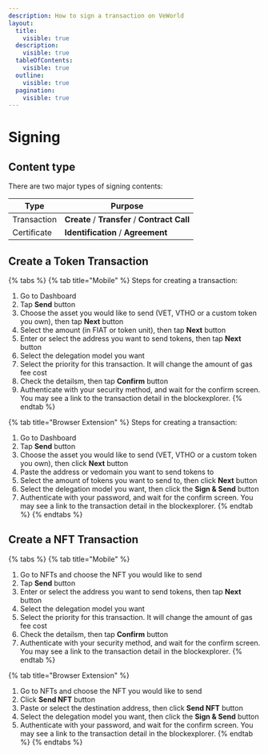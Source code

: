 ```yaml
---
description: How to sign a transaction on VeWorld
layout:
  title:
    visible: true
  description:
    visible: true
  tableOfContents:
    visible: true
  outline:
    visible: true
  pagination:
    visible: true
---
```


# Signing

## Content type <a href="#content-type" id="content-type"></a>

There are two major types of signing contents:

| Type        | Purpose                                       |
|-------------|-----------------------------------------------|
| Transaction | **Create** / **Transfer** / **Contract Call** |
| Certificate | **Identification** / **Agreement**            |

## Create a Token Transaction

{% tabs %}
{% tab title="Mobile" %}
Steps for creating a transaction:

1. Go to Dashboard
2. Tap **Send** button
3. Choose the asset you would like to send (VET, VTHO or a custom token you own), then tap **Next** button
4. Select the amount (in FIAT or token unit), then tap **Next** button
5. Enter or select the address you want to send tokens, then tap **Next** button
6. Select the delegation model you want
7. Select the priority for this transaction. It will change the amount of gas fee cost
8. Check the detailsm, then tap **Confirm** button
9. Authenticate with your security method, and wait for the confirm screen. You may see a link to the transaction detail in the blockexplorer.
{% endtab %}

{% tab title="Browser Extension" %}
Steps for creating a transaction:

1. Go to Dashboard
2. Tap **Send** button
3. Choose the asset you would like to send (VET, VTHO or a custom token you own), then click **Next** button
4. Paste the address or vedomain you want to send tokens to
5. Select the amount of tokens you want to send to, then click **Next** button
6. Select the delegation model you want, then click the **Sign & Send** button
7. Authenticate with your password, and wait for the confirm screen. You may see a link to the transaction detail in the blockexplorer.
{% endtab %}
{% endtabs %}

## Create a NFT Transaction

{% tabs %}
{% tab title="Mobile" %}

1. Go to NFTs and choose the NFT you would like to send
2. Tap **Send** button
3. Enter or select the address you want to send tokens, then tap **Next** button
4. Select the delegation model you want
5. Select the priority for this transaction. It will change the amount of gas fee cost
6. Check the detailsm, then tap **Confirm** button
7. Authenticate with your security method, and wait for the confirm screen. You may see a link to the transaction detail in the blockexplorer.
{% endtab %}

{% tab title="Browser Extension" %}

1. Go to NFTs and choose the NFT you would like to send
2. Click **Send NFT** button
3. Paste or select the destination address, then click **Send NFT** button
4. Select the delegation model you want, then click the **Sign & Send** button
5. Authenticate with your password, and wait for the confirm screen. You may see a link to the transaction detail in the blockexplorer.
{% endtab %}
{% endtabs %}

